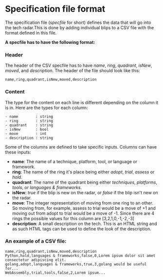 # Specification file format
The specification file (*specfile* for short) defines the data that will go into the tech radar.This is done by adding individual blips to a CSV file with the format defined in this file.

**A specfile has to have the following format:**

### Header
The header of the CSV specfile has to have *name*, *ring*, *quadrant*, *isNew*, *moved*, and *description*. The header of the file should look like this:
```
name,ring,quadrant,isNew,moved,description
```

### Content
The type for the content on each line is different depending on the column it is in. Here are the types for each column:
```  
- name        : string
- ring        : string
- quadrant    : string
- isNew       : bool
- move        : int
- description : string
```

Some of the columns are defined to take specific inputs. Columns can have these inputs:
- **name**: The name of a technique, platform, tool, or language or framework.
- **ring**: The name of the ring it's place being either *adopt*, *trial*, *assess* or *hold*.
- **quadrant**: The name of the quadrant being either *techniques*, *platforms*, *tools*, or *languages & frameworks*.
- **isNew**: *true* if the blip is new on the radar, or *false* if the blip isn't new on the radar.
- **move**: The integer representation of moving from one ring to an other. So moving from, for example, assess to trial would be a move of +1 and moving out from adopt to trial would be a move of -1. Since there are 4 rings the possible values for this column are [3,2,1,0,-1,-2,-3]
- **description**: A small description on the tech. This is an HTML string and as such HTML tags can be used to define the look of the description.

### An example of a CSV file:
```
name,ring,quadrant,isNew,moved,description
Python,hold,languages & frameworks,false,0,Lorem ipsum dolor sit amet consectetur adipiscing elit.
golang,adopt,languages & frameworks,true,3,golang would be useful for...
WebAssembly,trial,tools,false,2,Lorem ipsum...
```
